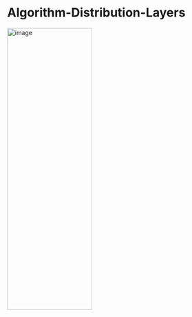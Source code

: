 # Algorithm-Distribution-Layers
<img width="197" height="654" alt="image" src="https://github.com/user-attachments/assets/dbc3e156-420d-4d5a-9bb5-3d96440f8ee4" />

